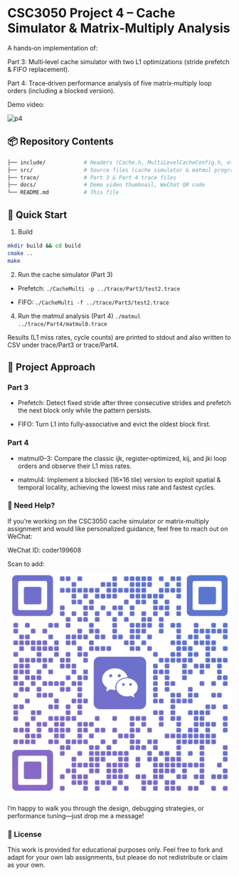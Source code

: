 # CSC3050 Project 4 – Cache Simulator & Matrix‐Multiply Analysis
A hands‑on implementation of:

Part 3: Multi‑level cache simulator with two L1 optimizations (stride prefetch & FIFO replacement).

Part 4: Trace‑driven performance analysis of five matrix‑multiply loop orders (including a blocked version).

Demo video: 

![p4](.\image\p4.gif)


## 📦 Repository Contents
```bash
├── include/            # Headers (Cache.h, MultiLevelCacheConfig.h, etc.)
├── src/                # Source files (cache simulator & matmul programs)
├── trace/              # Part 3 & Part 4 trace files
├── docs/               # Demo video thumbnail, WeChat QR code
└── README.md           # This file
```

## 🚀 Quick Start
1. Build
```bash
mkdir build && cd build
cmake ..
make
```

2. Run the cache simulator (Part 3)
- Prefetch: `./CacheMulti -p ../trace/Part3/test2.trace`

- FIFO: `./CacheMulti -f ../trace/Part3/test2.trace`

4. Run the matmul analysis (Part 4)
`./matmul ../trace/Part4/matmul0.trace`

Results (L1 miss rates, cycle counts) are printed to stdout and also written to CSV under trace/Part3 or trace/Part4.

## 📝 Project Approach

### Part 3

- Prefetch: Detect fixed stride after three consecutive strides and prefetch the next block only while the pattern persists.

- FIFO: Turn L1 into fully‑associative and evict the oldest block first.

### Part 4

- matmul0–3: Compare the classic ijk, register‑optimized, kij, and jki loop orders and observe their L1 miss rates.

- matmul4: Implement a blocked (16×16 tile) version to exploit spatial & temporal locality, achieving the lowest miss rate and fastest cycles.

### 🤝 Need Help?
If you’re working on the CSC3050 cache simulator or matrix‑multiply assignment and would like personalized guidance, feel free to reach out on WeChat:

WeChat ID: coder199608

Scan to add:

![wechat](https://raw.githubusercontent.com/coder199608/pictures/main/images/wechat_qr.png)

I’m happy to walk you through the design, debugging strategies, or performance tuning—just drop me a message!

### 📝 License
This work is provided for educational purposes only. Feel free to fork and adapt for your own lab assignments, but please do not redistribute or claim as your own.
